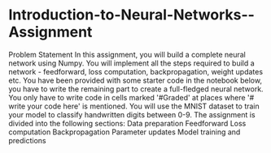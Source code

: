 # Introduction-to-Neural-Networks--Assignment
Problem Statement  In this assignment, you will build a complete neural network using Numpy. You will implement all the steps required to build a network - feedforward, loss computation, backpropagation, weight updates etc.     You have been provided with some starter code in the notebook below, you have to write the remaining part to create a full-fledged neural network. You only have to write code in cells marked '#Graded'  at places where '# write your code here'  is mentioned.     You will use the MNIST dataset to train your model to classify handwritten digits between 0-9.     The assignment is divided into the following sections:      Data preparation     Feedforward     Loss computation     Backpropagation     Parameter updates     Model training and predictions
